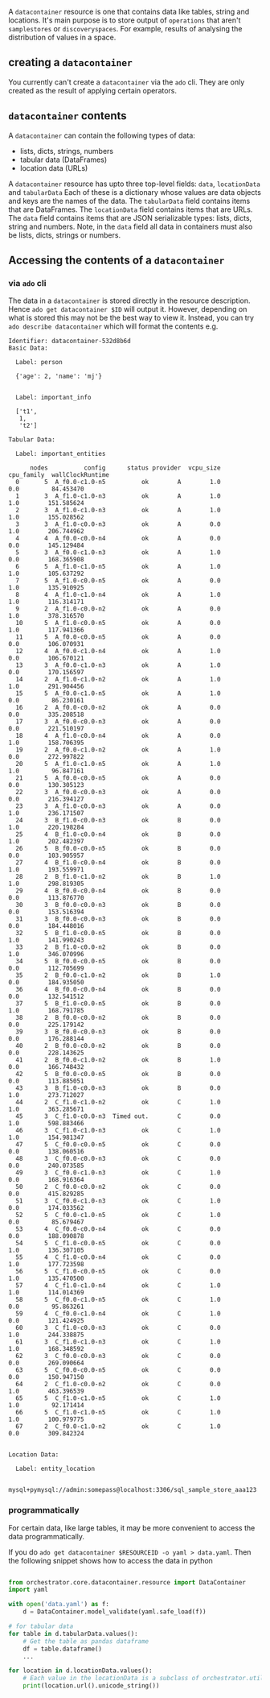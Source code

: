 <!-- markdownlint-disable code-block-style -->
<!-- markdownlint-disable-next-line first-line-h1 -->
A `datacontainer` resource is one that contains data like tables, string and
locations. It's main purpose is to store output of `operations` that aren't
`samplestores` or `discoveryspaces`. For example, results of analysing the
distribution of values in a space.

## creating a `datacontainer`

You currently can't create a `datacontainer` via the `ado` cli. They are only
created as the result of applying certain operators.

## `datacontainer` contents

A `datacontainer` can contain the following types of data:

- lists, dicts, strings, numbers
- tabular data (DataFrames)
- location data (URLs)

A `datacontainer` resource has upto three top-level fields: `data`,
`locationData` and `tabularData` Each of these is a dictionary whose values are
data objects and keys are the names of the data. The `tabularData` field
contains items that are DataFrames. The `locationData` field contains items that
are URLs. The `data` field contains items that are JSON serializable types:
lists, dicts, string and numbers. Note, in the `data` field all data in
containers must also be lists, dicts, strings or numbers.

## Accessing the contents of a `datacontainer`

### via `ado` cli

The data in a `datacontainer` is stored directly in the resource description.
Hence `ado get datacontainer $ID` will output it. However, depending on what is
stored this may not be the best way to view it. Instead, you can try
`ado describe datacontainer` which will format the contents e.g.

```commandline
Identifier: datacontainer-532d8b6d
Basic Data:

  Label: person

  {'age': 2, 'name': 'mj'}


  Label: important_info

  ['t1',
   1,
   't2']

Tabular Data:

  Label: important_entities

      nodes          config      status provider  vcpu_size  cpu_family  wallClockRuntime
  0       5  A_f0.0-c1.0-n5          ok        A        1.0         0.0         84.453470
  1       3  A_f1.0-c1.0-n3          ok        A        1.0         1.0        151.585624
  2       3  A_f1.0-c1.0-n3          ok        A        1.0         1.0        155.028562
  3       3  A_f1.0-c0.0-n3          ok        A        0.0         1.0        206.744962
  4       4  A_f0.0-c0.0-n4          ok        A        0.0         0.0        145.129484
  5       3  A_f0.0-c1.0-n3          ok        A        1.0         0.0        168.365908
  6       5  A_f1.0-c1.0-n5          ok        A        1.0         1.0        105.637292
  7       5  A_f1.0-c0.0-n5          ok        A        0.0         1.0        135.910925
  8       4  A_f1.0-c1.0-n4          ok        A        1.0         1.0        116.314171
  9       2  A_f1.0-c0.0-n2          ok        A        0.0         1.0        378.316570
  10      5  A_f1.0-c0.0-n5          ok        A        0.0         1.0        117.941366
  11      5  A_f0.0-c0.0-n5          ok        A        0.0         0.0        106.070931
  12      4  A_f0.0-c1.0-n4          ok        A        1.0         0.0        106.670121
  13      3  A_f0.0-c1.0-n3          ok        A        1.0         0.0        170.156597
  14      2  A_f1.0-c1.0-n2          ok        A        1.0         1.0        291.904456
  15      5  A_f0.0-c1.0-n5          ok        A        1.0         0.0         86.230161
  16      2  A_f0.0-c0.0-n2          ok        A        0.0         0.0        335.208518
  17      3  A_f0.0-c0.0-n3          ok        A        0.0         0.0        221.510197
  18      4  A_f1.0-c0.0-n4          ok        A        0.0         1.0        158.706395
  19      2  A_f0.0-c1.0-n2          ok        A        1.0         0.0        272.997822
  20      5  A_f1.0-c1.0-n5          ok        A        1.0         1.0         96.847161
  21      5  A_f0.0-c0.0-n5          ok        A        0.0         0.0        130.305123
  22      3  A_f0.0-c0.0-n3          ok        A        0.0         0.0        216.394127
  23      3  A_f1.0-c0.0-n3          ok        A        0.0         1.0        236.171507
  24      3  B_f1.0-c0.0-n3          ok        B        0.0         1.0        220.198284
  25      4  B_f1.0-c0.0-n4          ok        B        0.0         1.0        202.482397
  26      5  B_f0.0-c0.0-n5          ok        B        0.0         0.0        103.905957
  27      4  B_f1.0-c0.0-n4          ok        B        0.0         1.0        193.559971
  28      2  B_f1.0-c1.0-n2          ok        B        1.0         1.0        298.819305
  29      4  B_f0.0-c0.0-n4          ok        B        0.0         0.0        113.876770
  30      3  B_f0.0-c0.0-n3          ok        B        0.0         0.0        153.516394
  31      3  B_f0.0-c0.0-n3          ok        B        0.0         0.0        184.448016
  32      5  B_f1.0-c0.0-n5          ok        B        0.0         1.0        141.990243
  33      2  B_f1.0-c0.0-n2          ok        B        0.0         1.0        346.070996
  34      5  B_f0.0-c0.0-n5          ok        B        0.0         0.0        112.705699
  35      2  B_f0.0-c1.0-n2          ok        B        1.0         0.0        184.935050
  36      4  B_f0.0-c0.0-n4          ok        B        0.0         0.0        132.541512
  37      5  B_f1.0-c0.0-n5          ok        B        0.0         1.0        168.791785
  38      2  B_f0.0-c0.0-n2          ok        B        0.0         0.0        225.179142
  39      3  B_f0.0-c0.0-n3          ok        B        0.0         0.0        176.288144
  40      2  B_f0.0-c0.0-n2          ok        B        0.0         0.0        228.143625
  41      2  B_f0.0-c1.0-n2          ok        B        1.0         0.0        166.748432
  42      5  B_f0.0-c0.0-n5          ok        B        0.0         0.0        113.885051
  43      3  B_f1.0-c0.0-n3          ok        B        0.0         1.0        273.712027
  44      2  C_f1.0-c1.0-n2          ok        C        1.0         1.0        363.285671
  45      3  C_f1.0-c0.0-n3  Timed out.        C        0.0         1.0        598.883466
  46      3  C_f1.0-c1.0-n3          ok        C        1.0         1.0        154.981347
  47      5  C_f0.0-c0.0-n5          ok        C        0.0         0.0        138.060516
  48      3  C_f0.0-c0.0-n3          ok        C        0.0         0.0        240.073585
  49      3  C_f0.0-c1.0-n3          ok        C        1.0         0.0        168.916364
  50      2  C_f0.0-c0.0-n2          ok        C        0.0         0.0        415.829285
  51      3  C_f0.0-c1.0-n3          ok        C        1.0         0.0        174.033562
  52      5  C_f0.0-c1.0-n5          ok        C        1.0         0.0         85.679467
  53      4  C_f0.0-c0.0-n4          ok        C        0.0         0.0        188.090878
  54      5  C_f1.0-c0.0-n5          ok        C        0.0         1.0        136.307105
  55      4  C_f1.0-c0.0-n4          ok        C        0.0         1.0        177.723598
  56      5  C_f1.0-c0.0-n5          ok        C        0.0         1.0        135.470500
  57      4  C_f1.0-c1.0-n4          ok        C        1.0         1.0        114.014369
  58      5  C_f0.0-c1.0-n5          ok        C        1.0         0.0         95.863261
  59      4  C_f0.0-c1.0-n4          ok        C        1.0         0.0        121.424925
  60      3  C_f1.0-c0.0-n3          ok        C        0.0         1.0        244.338875
  61      3  C_f1.0-c1.0-n3          ok        C        1.0         1.0        168.348592
  62      3  C_f0.0-c0.0-n3          ok        C        0.0         0.0        269.090664
  63      5  C_f0.0-c0.0-n5          ok        C        0.0         0.0        150.947150
  64      2  C_f1.0-c0.0-n2          ok        C        0.0         1.0        463.396539
  65      5  C_f1.0-c1.0-n5          ok        C        1.0         1.0         92.171414
  66      5  C_f1.0-c1.0-n5          ok        C        1.0         1.0        100.979775
  67      2  C_f0.0-c1.0-n2          ok        C        1.0         0.0        309.842324


Location Data:

  Label: entity_location

  mysql+pymysql://admin:somepass@localhost:3306/sql_sample_store_aaa123
```

### programmatically

For certain data, like large tables, it may be more convenient to access the
data programmatically.

If you do `ado get datacontainer $RESOURCEID -o yaml > data.yaml`. Then the
following snippet shows how to access the data in python

```python

from orchestrator.core.datacontainer.resource import DataContainer
import yaml

with open('data.yaml') as f:
    d = DataContainer.model_validate(yaml.safe_load(f))

# for tabular data
for table in d.tabularData.values():
    # Get the table as pandas dataframe
    df = table.dataframe()
    ...

for location in d.locationData.values():
    # Each value in the locationData is a subclass of orchestrator.utilities.location.ResourceLocation
    print(location.url().unicode_string())
```
